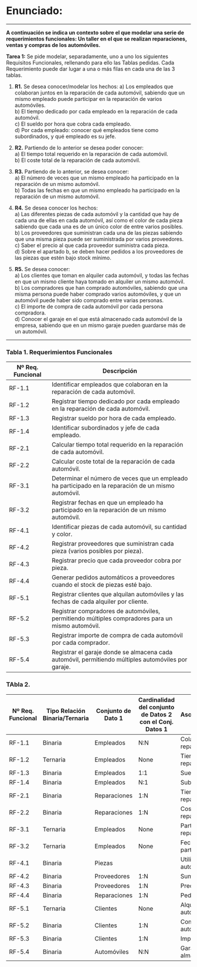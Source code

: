 # Enunciado:

---

**A continuación se indica un contexto sobre el que modelar una serie de requerimientos funcionales: Un taller en el que se realizan reparaciones, ventas y compras de los automóviles.**

**Tarea 1:** Se pide modelar, separadamente, uno a uno los siguientes Requisitos Funcionales, rellenando para ello las Tablas pedidas. Cada Requerimiento puede dar lugar a una o más filas en cada una de las 3 tablas.

1. **R1.** Se desea conocer/modelar los hechos:
   a) Los empleados que colaboran juntos en la reparación de cada automóvil, sabiendo que un mismo empleado puede participar en la reparación de varios automóviles.  
   b) El tiempo dedicado por cada empleado en la reparación de cada automóvil.  
   c) El sueldo por hora que cobra cada empleado.  
   d) Por cada empleado: conocer qué empleados tiene como subordinados, y qué empleado es su jefe.

2. **R2.** Partiendo de lo anterior se desea poder conocer:  
   a) El tiempo total requerido en la reparación de cada automóvil.  
   b) El coste total de la reparación de cada automóvil.

3. **R3.** Partiendo de lo anterior, se desea conocer:  
   a) El número de veces que un mismo empleado ha participado en la reparación de un mismo automóvil.  
   b) Todas las fechas en que un mismo empleado ha participado en la reparación de un mismo automóvil.

4. **R4.** Se desea conocer los hechos:  
   a) Las diferentes piezas de cada automóvil y la cantidad que hay de cada una de ellas en cada automóvil, así como el color de cada pieza sabiendo que cada una es de un único color de entre varios posibles.  
   b) Los proveedores que suministran cada una de las piezas sabiendo que una misma pieza puede ser suministrada por varios proveedores.  
   c) Saber el precio al que cada proveedor suministra cada pieza.  
   d) Sobre el apartado b, se deben hacer pedidos a los proveedores de las piezas que estén bajo stock mínimo.

5. **R5.** Se desea conocer:  
   a) Los clientes que toman en alquiler cada automóvil, y todas las fechas en que un mismo cliente haya tomado en alquiler un mismo automóvil.  
   b) Los compradores que han comprado automóviles, sabiendo que una misma persona puede haber comprado varios automóviles, y que un automóvil puede haber sido comprado entre varias personas.  
   c) El importe de compra de cada automóvil por cada persona compradora.  
   d) Conocer el garaje en el que está almacenado cada automóvil de la empresa, sabiendo que en un mismo garaje pueden guardarse más de un automóvil.

--- 

### Tabla 1. Requerimientos Funcionales

| Nº Req. Funcional | Descripción                                                                                                                 |
|--------------------|-----------------------------------------------------------------------------------------------------------------------------|
| RF-1.1             | Identificar empleados que colaboran en la reparación de cada automóvil.                                                     |
| RF-1.2             | Registrar tiempo dedicado por cada empleado en la reparación de cada automóvil.                                             |
| RF-1.3             | Registrar sueldo por hora de cada empleado.                                                                                 |
| RF-1.4             | Identificar subordinados y jefe de cada empleado.                                                                           |
| RF-2.1             | Calcular tiempo total requerido en la reparación de cada automóvil.                                                         |
| RF-2.2             | Calcular coste total de la reparación de cada automóvil.                                                                    |
| RF-3.1             | Determinar el número de veces que un empleado ha participado en la reparación de un mismo automóvil.                        |
| RF-3.2             | Registrar fechas en que un empleado ha participado en la reparación de un mismo automóvil.                                  |
| RF-4.1             | Identificar piezas de cada automóvil, su cantidad y color.                                                                  |
| RF-4.2             | Registrar proveedores que suministran cada pieza (varios posibles por pieza).                                                |
| RF-4.3             | Registrar precio que cada proveedor cobra por pieza.                                                                         |
| RF-4.4             | Generar pedidos automáticos a proveedores cuando el stock de piezas esté bajo.                                              |
| RF-5.1             | Registrar clientes que alquilan automóviles y las fechas de cada alquiler por cliente.                                       |
| RF-5.2             | Registrar compradores de automóviles, permitiendo múltiples compradores para un mismo automóvil.                             |
| RF-5.3             | Registrar importe de compra de cada automóvil por cada comprador.                                                            |
| RF-5.4             | Registrar el garaje donde se almacena cada automóvil, permitiendo múltiples automóviles por garaje.                          |

### TAbla 2.
| Nº Req. Funcional | Tipo Relación Binaria/Ternaria | Conjunto de Dato 1 | Cardinalidad del conjunto de Datos 2 con el Conj. Datos 1 | Asociación/Relación         | Cardinalidad del conjunto de Datos 1 con el Conj. Datos 2 | Conjunto de Dato 2 | Conjunto de Dato 3 |
|--------------------|--------------------------------|---------------------|-----------------------------------------------------------|-----------------------------|-----------------------------------------------------------|---------------------|--------------------|
| RF-1.1             | Binaria                       | Empleados           | N:N                                                       | Colaboran en reparaciones   | N:N                                                       | Reparaciones        |                |
| RF-1.2             | Ternaria                      | Empleados           | None                                                      | Tiempo dedicado a reparaciones | None                                                      | Reparaciones        | Automóviles        |
| RF-1.3             | Binaria                       | Empleados           | 1:1                                                       | Sueldo por hora             | 1:1                                                       | Sueldo              |                |
| RF-1.4             | Binaria                       | Empleados           | N:1                                                       | Subordinado-Jefe            | 1:N                                                       | Empleados           |                |
| RF-2.1             | Binaria                       | Reparaciones        | 1:N                                                       | Tiempo total de reparación  | N:1                                                       | Automóviles         |                |
| RF-2.2             | Binaria                       | Reparaciones        | 1:N                                                       | Coste total de reparación   | N:1                                                       | Automóviles         |                |
| RF-3.1             | Ternaria                      | Empleados           | None                                                      | Participan en reparaciones  | None                                                      | Reparaciones        | Automóviles        |
| RF-3.2             | Ternaria                      | Empleados           | None                                                      | Fechas de participación     | None                                                      | Reparaciones        | Fechas             |
| RF-4.1             | Binaria                      | Piezas              |                                                       | Utiliza piezas en automóviles | None                                                      |         | Automóviles        |
| RF-4.2             | Binaria                       | Proveedores         | 1:N                                                       | Suministran piezas          | N:1                                                       | Piezas              |                |
| RF-4.3             | Binaria                       | Proveedores         | 1:N                                                       | Precio por pieza            | N:1                                                       | Piezas              |                |
| RF-4.4             | Binaria                       | Reparaciones        | 1:N                                                       | Pedidos automáticos         | N:1                                                       | Proveedores         |                |
| RF-5.1             | Ternaria                      | Clientes            | None                                                      | Alquiler de automóviles     | None                                                      | Automóviles         | Fechas             |
| RF-5.2             | Binaria                       | Clientes            | 1:N                                                       | Compra de automóviles       | N:1                                                       | Automóviles         |                |
| RF-5.3             | Binaria                       | Clientes            | 1:N                                                       | Importe de compra           | N:1                                                       | Automóviles         |                |
| RF-5.4             | Binaria                       | Automóviles         | N:N                                                       | Garaje de almacenamiento    | N:N                                                       | Garajes             |                |
